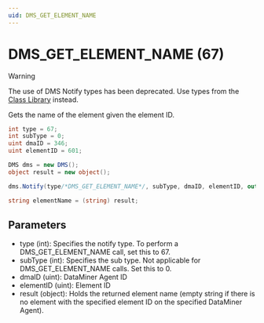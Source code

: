 ```yaml
---
uid: DMS_GET_ELEMENT_NAME
---
```


# DMS_GET_ELEMENT_NAME (67)

> [!WARNING]
> The use of DMS Notify types has been deprecated. Use types from the [Class Library](xref:ClassLibraryIntroduction) instead.

Gets the name of the element given the element ID.

```csharp
int type = 67;
int subType = 0;
uint dmaID = 346;
uint elementID = 601;

DMS dms = new DMS();
object result = new object();

dms.Notify(type/*DMS_GET_ELEMENT_NAME*/, subType, dmaID, elementID, out result);

string elementName = (string) result;
```

## Parameters

- type (int): Specifies the notify type. To perform a DMS_GET_ELEMENT_NAME call, set this to 67.
- subType (int): Specifies the sub type. Not applicable for DMS_GET_ELEMENT_NAME calls. Set this to 0.
- dmaID (uint): DataMiner Agent ID
- elementID (uint): Element ID
- result (object): Holds the returned element name (empty string if there is no element with the specified element ID on the specified DataMiner Agent).

